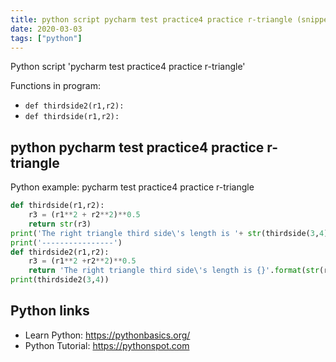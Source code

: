 ```yaml
---
title: python script pycharm test practice4 practice r-triangle (snippet)
date: 2020-03-03
tags: ["python"]
---
```

Python script 'pycharm test practice4 practice r-triangle'

Functions in program: 
* `def thirdside2(r1,r2):`
* `def thirdside(r1,r2):`

## python pycharm test practice4 practice r-triangle

Python example: pycharm test practice4 practice r-triangle

```python
def thirdside(r1,r2):
    r3 = (r1**2 + r2**2)**0.5
    return str(r3)
print('The right triangle third side\'s length is '+ str(thirdside(3,4)))
print('----------------')
def thirdside2(r1,r2):
    r3 = (r1**2 +r2**2)**0.5
    return 'The right triangle third side\'s length is {}'.format(str(r3))
print(thirdside2(3,4))


```

## Python links

- Learn Python: https://pythonbasics.org/
- Python Tutorial: https://pythonspot.com
